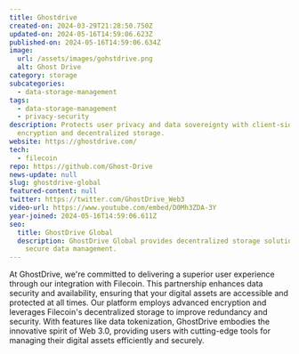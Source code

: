 ```yaml
---
title: Ghostdrive
created-on: 2024-03-29T21:28:50.750Z
updated-on: 2024-05-16T14:59:06.623Z
published-on: 2024-05-16T14:59:06.634Z
image:
  url: /assets/images/gohstdrive.png
  alt: Ghost Drive
category: storage
subcategories:
  - data-storage-management
tags:
  - data-storage-management
  - privacy-security
description: Protects user privacy and data sovereignty with client-side
  encryption and decentralized storage.
website: https://ghostdrive.com/
tech:
  - filecoin
repo: https://github.com/Ghost-Drive
news-update: null
slug: ghostdrive-global
featured-content: null
twitter: https://twitter.com/GhostDrive_Web3
video-url: https://www.youtube.com/embed/D0Mh3ZDA-3Y
year-joined: 2024-05-16T14:59:06.611Z
seo:
  title: GhostDrive Global
  description: GhostDrive Global provides decentralized storage solutions for
    secure data management.
---
```


At GhostDrive, we're committed to delivering a superior user experience through our integration with Filecoin. This partnership enhances data security and availability, ensuring that your digital assets are accessible and protected at all times. Our platform employs advanced encryption and leverages Filecoin's decentralized storage to improve redundancy and security. With features like data tokenization, GhostDrive embodies the innovative spirit of Web 3.0, providing users with cutting-edge tools for managing their digital assets efficiently and securely.
